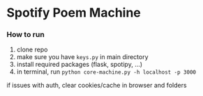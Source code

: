 # Spotify Poem Machine

### How to run
1. clone repo
2. make sure you have `keys.py` in main directory
3. install required packages (flask, spotipy, ...)
4. in terminal, run `python core-machine.py -h localhost -p 3000`

if issues with auth, clear cookies/cache in browser and folders
